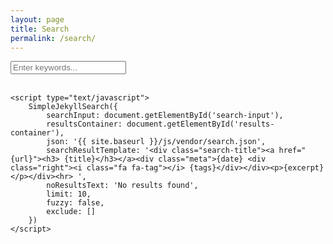 ```yaml
---
layout: page
title: Search
permalink: /search/
---
```


<!-- Html Elements for Search -->
<input type="text" id="search-input" placeholder="Enter keywords..." class="search-bar">
<br>
<br>
<ul id="results-container"></ul>

<section>
    <!-- Script pointing to jekyll-search.js -->
    <script src="{{ site.baseurl }}/js/vendor/simple-jekyll-search.min.js" type="text/javascript"></script>

    <script type="text/javascript">
        SimpleJekyllSearch({
            searchInput: document.getElementById('search-input'),
            resultsContainer: document.getElementById('results-container'),
            json: '{{ site.baseurl }}/js/vendor/search.json',
            searchResultTemplate: '<div class="search-title"><a href="{url}"><h3> {title}</h3></a><div class="meta">{date} <div class="right"><i class="fa fa-tag"></i> {tags}</div></div><p>{excerpt}</p></div><hr> ',
            noResultsText: 'No results found',
            limit: 10,
            fuzzy: false,
            exclude: []
        })
    </script>
</section>